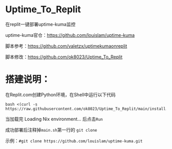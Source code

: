 # Uptime_To_Replit
在replit一键部署uptime-kuma监控

uptime-kuma官仓：https://github.com/louislam/uptime-kuma

脚本参考：https://github.com/valetzx/uptimekumaonreplit

脚本修改：https://github.com/ok8023/Uptime_To_Replit

# 搭建说明：

在Replit.com创建Python环境，在Shell中运行以下代码

````
bash <(curl -s  https://raw.githubusercontent.com/ok8023/Uptime_To_Replit/main/install.sh)
````

当加载完 Loading Nix environment... 后点击`Run`

成功部署后注释掉`main.sh`第一行的 `git clone`

示例：`#git clone https://github.com/louislam/uptime-kuma.git`
